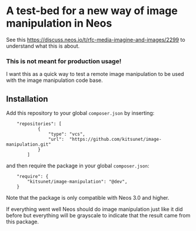 # A test-bed for a new way of image manipulation in Neos

See this https://discuss.neos.io/t/rfc-media-imagine-and-images/2299
to understand what this is about.

### This is not meant for production usage!

I want this as a quick way to test a remote image manipulation to be used with
the image manipulation code base.

## Installation

Add this repository to your global `composer.json` by inserting:

```
    "repositories": [
            {
                "type": "vcs",
                "url":  "https://github.com/kitsunet/image-manipulation.git"
            }
        ]
```

and then require the package in your global `composer.json`:

```
    "require": {
        "kitsunet/image-manipulation": "@dev",
    }
```

Note that the package is only compatible with Neos 3.0 and higher.
 
If everything went well Neos should do image manipulation just
like it did before but everything will be grayscale to indicate that
the result came from this package.
